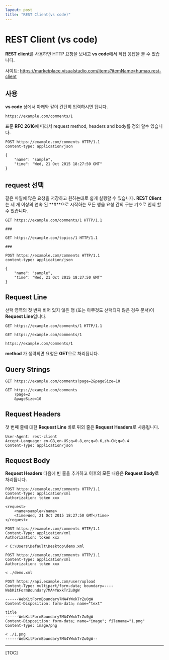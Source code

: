 ```yaml
---
layout: post
title: "REST Client(vs code)"
---
```



REST Client (vs code)
=====================

**REST client**를 사용하면 HTTP 요청을 보내고 **vs code**에서 직접 응답을 볼 수 있습니다.

사이트: https://marketplace.visualstudio.com/items?itemName=humao.rest-client


사용
---

**vs code** 상에서 아래와 같이 간단히 입력하시면 됩니다.
```
https://example.com/comments/1
```


표준 **RFC 2616**에 따라서 request method, headers and body를 정의 할수 있습니다.

```
POST https://example.com/comments HTTP/1.1
content-type: application/json

{
    "name": "sample",
    "time": "Wed, 21 Oct 2015 18:27:50 GMT"
}
```

request 선택
-----------

같은 파일에 많은 요청을 저장하고 원하는대로 쉽게 실행할 수 있습니다. **REST Client**는 세 개 이상의 연속 된 **#**으로 시작하는 모든 행을 요청 간의 구분 기호로 인식 할 수 있습니다.

```
GET https://example.com/comments/1 HTTP/1.1

###

GET https://example.com/topics/1 HTTP/1.1

###

POST https://example.com/comments HTTP/1.1
content-type: application/json

{
    "name": "sample",
    "time": "Wed, 21 Oct 2015 18:27:50 GMT"
}
```


Request Line
------------

선택 영역의 첫 번째 비어 있지 않은 행 (또는 아무것도 선택되지 않은 경우 문서)이  **Request Line**입니다.

```
GET https://example.com/comments/1 HTTP/1.1
```

```
GET https://example.com/comments/1
```

```
https://example.com/comments/1
```

**method** 가 생략되면 요청은 **GET**으로 처리됩니다.


Query Strings
-------------

```
GET https://example.com/comments?page=2&pageSize=10
```

```
GET https://example.com/comments
    ?page=2
    &pageSize=10
```


Request Headers
---------------

첫 번째 줄에 대한 **Request Line** 바로 뒤의 줄은 **Request Headers**로 사용됩니다.

```
User-Agent: rest-client
Accept-Language: en-GB,en-US;q=0.8,en;q=0.6,zh-CN;q=0.4
Content-Type: application/json
```


Request Body
------------

**Request Headers** 다음에 빈 줄을 추가하고 이후의 모든 내용은 **Request Body**로 처리됩니다.

```
POST https://example.com/comments HTTP/1.1
Content-Type: application/xml
Authorization: token xxx

<request>
    <name>sample</name>
    <time>Wed, 21 Oct 2015 18:27:50 GMT</time>
</request>
```

```
POST https://example.com/comments HTTP/1.1
Content-Type: application/xml
Authorization: token xxx

< C:\Users\Default\Desktop\demo.xml

```

```
POST https://example.com/comments HTTP/1.1
Content-Type: application/xml
Authorization: token xxx

< ./demo.xml
```

```
POST https://api.example.com/user/upload
Content-Type: multipart/form-data; boundary=----WebKitFormBoundary7MA4YWxkTrZu0gW

------WebKitFormBoundary7MA4YWxkTrZu0gW
Content-Disposition: form-data; name="text"

title
------WebKitFormBoundary7MA4YWxkTrZu0gW
Content-Disposition: form-data; name="image"; filename="1.png"
Content-Type: image/png

< ./1.png
------WebKitFormBoundary7MA4YWxkTrZu0gW--
```

---

[TOC]